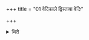 +++
title = "01 वेदिकाले द्विस्तावा वेदिः"

+++

<details><summary>थिते</summary>

वेदिकाले द्विस्तावा वेदिः । त्रिस्तावोऽग्निरेकविंशो वा १
</details>
